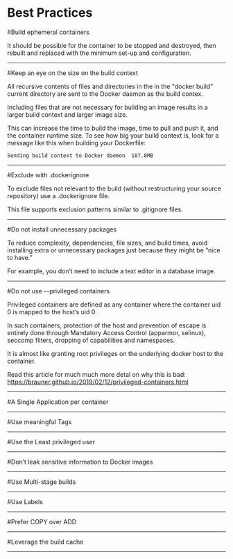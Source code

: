 # Best Practices

#Build ephemeral containers

It should be possible for the container to be stopped and destroyed, then rebuilt and replaced with the minimum set-up and configuration.

---
#Keep an eye on the size on the build context

All recursive contents of files and directories in the in the "docker build" current directory are sent to the Docker daemon as the build contex.

Including files that are not necessary for building an image results in a larger build context and larger image size.

This can increase the time to build the image, time to pull and push it, and the container runtime size. To see how big your build context is, look for a message like this when building your Dockerfile:

```Sending build context to Docker daemon  187.8MB```

---
#Exclude with .dockerignore

To exclude files not relevant to the build (without restructuring your source repository) use a .dockerignore file. 

This file supports exclusion patterns similar to .gitignore files. 

---
#Do not install unnecessary packages

To reduce complexity, dependencies, file sizes, and build times, avoid installing extra or unnecessary packages just because they might be “nice to have.” 

For example, you don’t need to include a text editor in a database image.

---
#Do not use --privileged containers

Privileged containers are defined as any container where the container uid 0 is mapped to the host’s uid 0.

In such containers, protection of the host and prevention of escape is entirely done through Mandatory Access Control (apparmor, selinux), seccomp filters, dropping of capabilities and namespaces.

It is almost like granting root privileges on the underlying docker host to the container.

Read this article for much much more detal on why this is bad: https://brauner.github.io/2019/02/12/privileged-containers.html

---
#A Single Application per container

---
#Use meaningful Tags

---
#Use the Least privileged user

---
#Don’t leak sensitive information to Docker images

---
#Use Multi-stage builds

---
#Use Labels

---
#Prefer COPY over ADD

---
#Leverage the build cache

---

